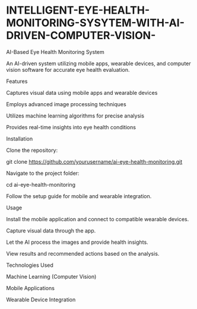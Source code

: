 # INTELLIGENT-EYE-HEALTH-MONITORING-SYSYTEM-WITH-AI-DRIVEN-COMPUTER-VISION-
AI-Based Eye Health Monitoring System

An AI-driven system utilizing mobile apps, wearable devices, and computer vision software for accurate eye health evaluation.

Features

Captures visual data using mobile apps and wearable devices

Employs advanced image processing techniques

Utilizes machine learning algorithms for precise analysis

Provides real-time insights into eye health conditions

Installation

Clone the repository:

git clone https://github.com/yourusername/ai-eye-health-monitoring.git

Navigate to the project folder:

cd ai-eye-health-monitoring

Follow the setup guide for mobile and wearable integration.

Usage

Install the mobile application and connect to compatible wearable devices.

Capture visual data through the app.

Let the AI process the images and provide health insights.

View results and recommended actions based on the analysis.

Technologies Used

Machine Learning (Computer Vision)

Mobile Applications

Wearable Device Integration


